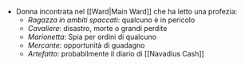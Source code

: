 - Donna incontrata nel [[Ward|Main Ward]] che ha letto una profezia:
	- *Ragazza in ambiti spaccati*: qualcuno è in pericolo
	- *Cavaliere*: disastro, morte o grandi perdite
	- *Marionetta*: Spia per ordini di qualcuno
	- *Mercante*: opportunità di guadagno
	- *Artefatto*: probabilmente il diario di [[Navadius Cash]] 
